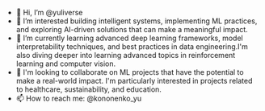 - 👋 Hi, I’m @yuliverse
- 👀 I’m interested building intelligent systems, implementing ML practices, and exploring AI-driven solutions that can make a meaningful impact.
- 🌱 I’m currently learning advanced deep learning frameworks, model interpretability techniques, and best practices in data engineering.I'm also diving deeper into learning advanced topics in reinforcement learning and computer vision.
- 💞️ I'm looking to collaborate on  ML projects that have the potential to make a real-world impact. I'm particularly interested in projects related to healthcare, sustainability, and education.
- 📫 How to reach me: @kononenko_yu


<!---
yuliyak24/yuliyak24 is a ✨ special ✨ repository because its `README.md` (this file) appears on your GitHub profile.
You can click the Preview link to take a look at your changes.
--->
